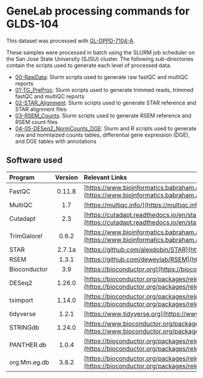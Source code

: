 # GeneLab processing commands for GLDS-104
This dataset was processed with [GL-DPPD-7104-A](https://github.com/nasa/GeneLab_Data_Processing/blob/master/RNAseq/Previous_GL-DPPD-7101_Revisions/GL-DPPD-7101-A.md).

These samples were processed in batch using the SLURM job scheduler on the San Jose State University (SJSU) cluster. The following sub-directories contain the scripts used to generate each level of processed data.
  - [00-RawData](00-RawData): Slurm scripts used to generate raw fastQC and multiQC reports
  - [01-TG_PreProc](01-TG_Preproc): Slurm scripts used to generate trimmed reads, trimmed fastQC and multiQC reports
  - [02-STAR_Alignment](02-STAR_Alignment): Slurm scripts used to generate STAR reference and STAR alignment files
  - [03-RSEM_Counts](03-RSEM_Counts): Slurm scripts used to generate RSEM reference and RSEM count files
  - [04-05-DESeq2_NormCounts_DGE](04-05-DESeq2_NormCounts_DGE): Slurm and R scripts used to generate raw and normlaized counts tables, differential gene expression (DGE), and DGE tables with annotations

## Software used  
|Program|Version|Relevant Links|
|:------|:------:|:-------------|
|FastQC|0.11.8|[https://www.bioinformatics.babraham.ac.uk/projects/fastqc/](https://www.bioinformatics.babraham.ac.uk/projects/fastqc/)|
|MultiQC|1.7|[https://multiqc.info/](https://multiqc.info/)|
|Cutadapt|2.3|[https://cutadapt.readthedocs.io/en/stable/](https://cutadapt.readthedocs.io/en/stable/)|
|TrimGalore!|0.6.2|[https://www.bioinformatics.babraham.ac.uk/projects/trim_galore/](https://www.bioinformatics.babraham.ac.uk/projects/trim_galore/)|
|STAR|2.7.1a|[https://github.com/alexdobin/STAR](https://github.com/alexdobin/STAR)|
|RSEM|1.3.1|[https://github.com/deweylab/RSEM](https://github.com/deweylab/RSEM)|
|Bioconductor|3.9|[https://bioconductor.org](https://bioconductor.org)|
|DESeq2|1.26.0|[https://bioconductor.org/packages/release/bioc/html/DESeq2.html](https://bioconductor.org/packages/release/bioc/html/DESeq2.html)|
|tximport|1.14.0|[https://bioconductor.org/packages/release/bioc/html/tximport.html](https://bioconductor.org/packages/release/bioc/html/tximport.html)|
|tidyverse|1.2.1|[https://www.tidyverse.org](https://www.tidyverse.org)|
|STRINGdb|1.24.0|[https://www.bioconductor.org/packages/release/bioc/html/STRINGdb.html](https://www.bioconductor.org/packages/release/bioc/html/STRINGdb.html)|
|PANTHER.db|1.0.4|[https://bioconductor.org/packages/release/data/annotation/html/PANTHER.db.html](https://bioconductor.org/packages/release/data/annotation/html/PANTHER.db.html)|
|org.Mm.eg.db|3.8.2|[https://bioconductor.org/packages/release/data/annotation/html/org.Mm.eg.db.html](https://bioconductor.org/packages/release/data/annotation/html/org.Mm.eg.db.html)|
